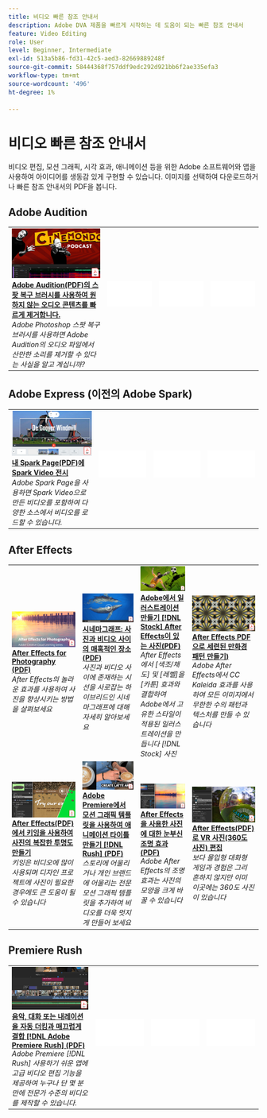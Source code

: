 ```yaml
---
title: 비디오 빠른 참조 안내서
description: Adobe DVA 제품을 빠르게 시작하는 데 도움이 되는 빠른 참조 안내서
feature: Video Editing
role: User
level: Beginner, Intermediate
exl-id: 513a5b86-fd31-42c5-aed3-82669889248f
source-git-commit: 58444368f757ddf9edc292d921bb6f2ae335efa3
workflow-type: tm+mt
source-wordcount: '496'
ht-degree: 1%

---
```


# 비디오 빠른 참조 안내서

비디오 편집, 모션 그래픽, 시각 효과, 애니메이션 등을 위한 Adobe 소프트웨어와 앱을 사용하여 아이디어를 생동감 있게 구현할 수 있습니다. 이미지를 선택하여 다운로드하거나 빠른 참조 안내서의 PDF을 봅니다.

## Adobe Audition

<table>
<tr>
   <td>
      <a href="assets/QuicklyRemoveUnwantedAudioContentwiththeSpotHealingBrushinAdobeAudition.pdf" target="_blank">
         <img alt="Adobe Audition의 스팟 복구 브러시를 사용하여 원하지 않는 오디오 콘텐츠를 빠르게 제거합니다." src="assets/QuicklyRemoveUnwantedAudioContentwiththeSpotHealingBrushinAdobeAudition.jpg" />
      </a>
      <div>
      <a href="assets/QuicklyRemoveUnwantedAudioContentwiththeSpotHealingBrushinAdobeAudition.pdf" target="_blank"><strong>Adobe Audition(PDF)의 스팟 복구 브러시를 사용하여 원하지 않는 오디오 콘텐츠를 빠르게 제거합니다.</strong></a>
      </div>
      <em>Adobe Photoshop 스팟 복구 브러시를 사용하면 Adobe Audition의 오디오 파일에서 산만한 소리를 제거할 수 있다는 사실을 알고 계십니까?</em>
      <br>
  </td>
  <td>
    <img alt="스페이서" src="../assets/Whitespacer.png" />
    <div>
    <br>
  </td>
  <td>
    <img alt="스페이서" src="../assets/Whitespacer.png" />
    <div>
    <br>
  </td>
  <td>
    <img alt="스페이서" src="../assets/Whitespacer.png" />
    <div>
    <br>
  </td>
</tr>
</table>

## Adobe Express (이전의 Adobe Spark)

<table>
<tr>
<td>
   <a href="assets/ShowcaseyourSparkVideoinyourSparkPage.pdf" target="_blank">
      <img alt="내 Spark Page에 Spark Video 전시" src="assets/ShowcaseyourSparkVideoinyourSparkPage.jpg" />
   </a>
    <div>
   <a href="assets/ShowcaseyourSparkVideoinyourSparkPage.pdf" target="_blank"><strong>내 Spark Page(PDF)에 Spark Video 전시</strong></a>
    </div>
    <em>Adobe Spark Page을 사용하면 Spark Video으로 만든 비디오를 포함하여 다양한 소스에서 비디오를 로드할 수 있습니다.</em>
    <br>
  </td>
  <td>
    <img alt="스페이서" src="../assets/Whitespacer.png" />
    <div>
    <br>
  </td>
  <td>
    <img alt="스페이서" src="../assets/Whitespacer.png" />
    <div>
    <br>
  </td>
  <td>
    <img alt="스페이서" src="../assets/Whitespacer.png" />
    <div>
    <br>
  </td>
</tr>
</table>

## After Effects

<table>
<tr>
 <td>
   <a href="assets/AfterEffectsforPhotography.pdf" target="_blank">
      <img alt="포토그래피용 After Effects" src="assets/AfterEffectsforPhotography.jpg" />
   </a>
    <div>
   <a href="assets/AfterEffectsforPhotography.pdf" target="_blank"><strong>After Effects for Photography (PDF)</strong></a>
    </div>
    <em>After Effects의 놀라운 효과를 사용하여 사진을 향상시키는 방법을 살펴보세요</em>
    <br>
  </td>
  <td>
   <a href="assets/CinemagraphsTheMesmerizingPlaceBetweenaPhotoandaVideo.pdf" target="_blank">
      <img alt="시네마그래프: 사진과 비디오 사이의 매혹적인 장소" src="assets/CinemagraphsTheMesmerizingPlaceBetweenaPhotoandaVideo.jpg" />
   </a>
    <div>
   <a href="assets/CinemagraphsTheMesmerizingPlaceBetweenaPhotoandaVideo.pdf" target="_blank"><strong>시네마그래프: 사진과 비디오 사이의 매혹적인 장소(PDF)</strong></a>
    </div>
    <em>사진과 비디오 사이에 존재하는 시선을 사로잡는 하이브리드인 시네마그래프에 대해 자세히 알아보세요</em>
    <br>
  </td>
  <td>
   <a href="assets/CreateanIllustrationfromanAdobeStockPhotowithAfterEffects.pdf" target="_blank">
      <img alt="Adobe에서 일러스트레이션 만들기 [!DNL Stock] After Effects을 사용한 사진" src="assets/CreateanIllustrationfromanAdobeStockPhotowithAfterEffects.jpg" />
   </a>
    <div>
   <a href="assets/CreateanIllustrationfromanAdobeStockPhotowithAfterEffects.pdf" target="_blank"><strong>Adobe에서 일러스트레이션 만들기 [!DNL Stock] After Effects이 있는 사진(PDF)</strong></a>
    </div>
    <em>After Effects에서 [색조/채도] 및 [레벨]을 [카툰] 효과와 결합하여 Adobe에서 고유한 스타일이 적용된 일러스트레이션을 만듭니다 [!DNL Stock] 사진</em>
    <br>
  </td>
   <td>
   <a href="assets/CreateBeautifulKaleidoscopePatternswithAfterEffects.pdf" target="_blank">
      <img alt="After Effects으로 세련된 만화경 패턴 만들기" src="assets/CreateBeautifulKaleidoscopePatternswithAfterEffects.jpg" />
   </a>
    <div>
   <a href="assets/CreateBeautifulKaleidoscopePatternswithAfterEffects.pdf" target="_blank"><strong>After Effects PDF으로 세련된 만화경 패턴 만들기)</strong></a>
    </div>
    <em>Adobe After Effects에서 CC Kaleida 효과를 사용하여 모든 이미지에서 무한한 수의 패턴과 텍스처를 만들 수 있습니다</em>
    <br>
  </td>
</tr>
<tr>
<td>
   <a href="assets/CreateIntricateTransparencyinyourPhotographswithKeyinginAfterEffects.pdf" target="_blank">
      <img alt="After Effects에서 Keying을 사용하여 사진의 복잡한 투명도 만들기" src="assets/CreateIntricateTransparencyinyourPhotographswithKeyinginAfterEffects.jpg" />
   </a>
    <div>
   <a href="assets/CreateIntricateTransparencyinyourPhotographswithKeyinginAfterEffects.pdf" target="_blank"><strong>After Effects(PDF)에서 키잉을 사용하여 사진의 복잡한 투명도 만들기</strong></a>
    </div>
    <em>키잉은 비디오에 많이 사용되며 디자인 프로젝트에 사진이 필요한 경우에도 큰 도움이 될 수 있습니다</em>
    <br>
  </td>
 <td>
   <a href="assets/CreateAnimatedTitlesUsingMotionGraphicsTemplatesinAdobePremiereRush.pdf" target="_blank">
      <img alt="Adobe Premiere에서 모션 그래픽 템플릿을 사용하여 애니메이션 타이틀 만들기 [!DNL Rush]" src="assets/CreateAnimatedTitlesUsingMotionGraphicsTemplatesinAdobePremiereRush.jpg" />
   </a>
    <div>
   <a href="assets/CreateAnimatedTitlesUsingMotionGraphicsTemplatesinAdobePremiereRush.pdf" target="_blank"><strong>Adobe Premiere에서 모션 그래픽 템플릿을 사용하여 애니메이션 타이틀 만들기 [!DNL Rush] (PDF)</strong></a>
    </div>
    <em>스토리에 어울리거나 개인 브랜드에 어울리는 전문 모션 그래픽 템플릿을 추가하여 비디오를 더욱 멋지게 만들어 보세요</em>
    <br>
  </td>
  <td>
      <a href="assets/DazzlingLightEffectsforPhotographywithAfterEffects.pdf" target="_blank">
         <img alt="After Effects을 사용한 사진에 대한 눈부신 조명 효과" src="assets/DazzlingLightEffectsforPhotographywithAfterEffects.jpg" />
      </a>
      <div>
      <a href="assets/DazzlingLightEffectsforPhotographywithAfterEffects.pdf" target="_blank"><strong>After Effects을 사용한 사진에 대한 눈부신 조명 효과(PDF)</strong></a>
      </div>
      <em>Adobe After Effects의 조명 효과는 사진의 모양을 크게 바꿀 수 있습니다</em>
      <br>
  </td>
  <td>
      <a href="assets/EditingVRPhotography360photoswithAfterEffects.pdf" target="_blank">
         <img alt="After Effects으로 VR 사진 편집(360도 사진)" src="assets/EditingVRPhotography360photoswithAfterEffects.jpg" />
      </a>
      <div>
      <a href="assets/EditingVRPhotography360photoswithAfterEffects.pdf" target="_blank"><strong>After Effects(PDF)로 VR 사진(360도 사진) 편집</strong></a>
      </div>
      <em>보다 몰입형 대화형 게임과 경험은 그리 흔하지 않지만 이미 이곳에는 360도 사진이 있습니다</em>
      <br>
  </td>
</tr>
</table>

## Premiere Rush

<table>
<tr>
   <td>
      <a href="assets/SmoothlyCombineMusicandDialogueorNarrationwithAutoduckinginAdobePremiereRush.pdf" target="_blank">
         <img alt="Adobe Premiere에서 자동 더킹으로 음악과 대화 또는 내레이션을 매끄럽게 결합 [!DNL Rush]" src="assets/SmoothlyCombineMusicandDialogueorNarrationwithAutoduckinginAdobePremiereRush.jpg" />
      </a>
      <div>
      <a href="assets/SmoothlyCombineMusicandDialogueorNarrationwithAutoduckinginAdobePremiereRush.pdf" target="_blank"><strong>음악, 대화 또는 내레이션을 자동 더킹과 매끄럽게 결합 [!DNL Adobe Premiere Rush] (PDF)</strong></a>
      </div>
      <em>Adobe Premiere [!DNL Rush] 사용하기 쉬운 앱에 고급 비디오 편집 기능을 제공하여 누구나 단 몇 분만에 전문가 수준의 비디오를 제작할 수 있습니다.</em>
      <br>
  </td>
  <td>
    <img alt="스페이서" src="../assets/Whitespacer.png" />
    <div>
    <br>
  </td>
  <td>
    <img alt="스페이서" src="../assets/Whitespacer.png" />
    <div>
    <br>
  </td>
  <td>
    <img alt="스페이서" src="../assets/Whitespacer.png" />
    <div>
    <br>
  </td>
</tr>
</table>
